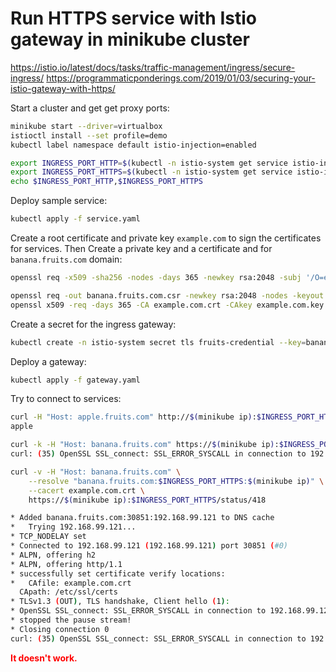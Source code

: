 # Run HTTPS service with Istio gateway in minikube cluster

https://istio.io/latest/docs/tasks/traffic-management/ingress/secure-ingress/
https://programmaticponderings.com/2019/01/03/securing-your-istio-gateway-with-https/

Start a cluster and get get proxy ports:

```bash
minikube start --driver=virtualbox
istioctl install --set profile=demo
kubectl label namespace default istio-injection=enabled

export INGRESS_PORT_HTTP=$(kubectl -n istio-system get service istio-ingressgateway -o jsonpath='{.spec.ports[?(@.name=="http2")].nodePort}')
export INGRESS_PORT_HTTPS=$(kubectl -n istio-system get service istio-ingressgateway -o jsonpath='{.spec.ports[?(@.name=="https")].nodePort}')
echo $INGRESS_PORT_HTTP,$INGRESS_PORT_HTTPS
```

Deploy sample service:

```bash
kubectl apply -f service.yaml
```

Create a root certificate and private key `example.com` to sign the certificates for services. Then Create a private key and a certificate and for `banana.fruits.com` domain:

```bash
openssl req -x509 -sha256 -nodes -days 365 -newkey rsa:2048 -subj '/O=example Inc./CN=example.com' -keyout example.com.key -out example.com.crt

openssl req -out banana.fruits.com.csr -newkey rsa:2048 -nodes -keyout banana.fruits.com.key -subj "/CN=banana.fruits.com/O=banana.fruits.com"
openssl x509 -req -days 365 -CA example.com.crt -CAkey example.com.key -set_serial 0 -in banana.fruits.com.csr -out banana.fruits.com.crt
```

Create a secret for the ingress gateway:

```bash
kubectl create -n istio-system secret tls fruits-credential --key=banana.fruits.com.key --cert=banana.fruits.com.crt
```

Deploy a gateway:

```bash
kubectl apply -f gateway.yaml
```

Try to connect to services:

```bash
curl -H "Host: apple.fruits.com" http://$(minikube ip):$INGRESS_PORT_HTTP
apple

curl -k -H "Host: banana.fruits.com" https://$(minikube ip):$INGRESS_PORT_HTTPS
curl: (35) OpenSSL SSL_connect: SSL_ERROR_SYSCALL in connection to 192.168.99.121:30851

```

```bash
curl -v -H "Host: banana.fruits.com" \
    --resolve "banana.fruits.com:$INGRESS_PORT_HTTPS:$(minikube ip)" \
    --cacert example.com.crt \
    https://$(minikube ip):$INGRESS_PORT_HTTPS/status/418

* Added banana.fruits.com:30851:192.168.99.121 to DNS cache
*   Trying 192.168.99.121...
* TCP_NODELAY set
* Connected to 192.168.99.121 (192.168.99.121) port 30851 (#0)
* ALPN, offering h2
* ALPN, offering http/1.1
* successfully set certificate verify locations:
*   CAfile: example.com.crt
  CApath: /etc/ssl/certs
* TLSv1.3 (OUT), TLS handshake, Client hello (1):
* OpenSSL SSL_connect: SSL_ERROR_SYSCALL in connection to 192.168.99.121:30851
* stopped the pause stream!
* Closing connection 0
curl: (35) OpenSSL SSL_connect: SSL_ERROR_SYSCALL in connection to 192.168.99.121:30851
```

<span style="color:red"><b>It doesn't work.</b></span>

